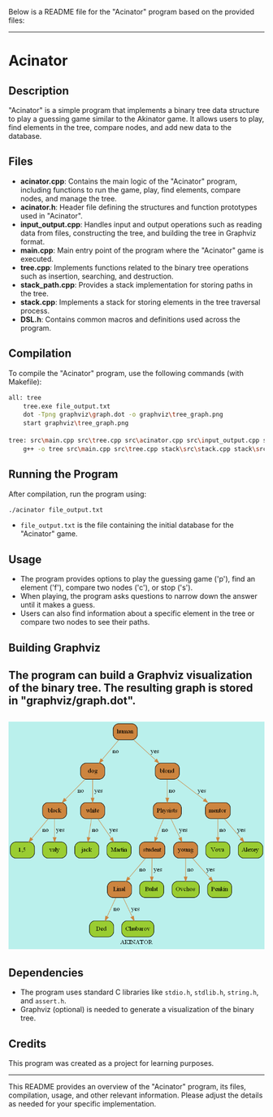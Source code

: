 Below is a README file for the "Acinator" program based on the provided files:

---

# Acinator

## Description
"Acinator" is a simple program that implements a binary tree data structure to play a guessing game similar to the Akinator game. It allows users to play, find elements in the tree, compare nodes, and add new data to the database.

## Files
- **acinator.cpp**: Contains the main logic of the "Acinator" program, including functions to run the game, play, find elements, compare nodes, and manage the tree.
- **acinator.h**: Header file defining the structures and function prototypes used in "Acinator".
- **input_output.cpp**: Handles input and output operations such as reading data from files, constructing the tree, and building the tree in Graphviz format.
- **main.cpp**: Main entry point of the program where the "Acinator" game is executed.
- **tree.cpp**: Implements functions related to the binary tree operations such as insertion, searching, and destruction.
- **stack_path.cpp**: Provides a stack implementation for storing paths in the tree.
- **stack.cpp**: Implements a stack for storing elements in the tree traversal process.
- **DSL.h**: Contains common macros and definitions used across the program.

## Compilation
To compile the "Acinator" program, use the following commands (with Makefile):
```bash
all: tree
	tree.exe file_output.txt
	dot -Tpng graphviz\graph.dot -o graphviz\tree_graph.png
	start graphviz\tree_graph.png

tree: src\main.cpp src\tree.cpp src\acinator.cpp src\input_output.cpp stack\src\stack.cpp stack\src\stack_path.cpp
	g++ -o tree src\main.cpp src\tree.cpp stack\src\stack.cpp stack\src\stack_path.cpp src\acinator.cpp src\input_output.cpp


```

## Running the Program
After compilation, run the program using:
```bash
./acinator file_output.txt
```
- `file_output.txt` is the file containing the initial database for the "Acinator" game.

## Usage
- The program provides options to play the guessing game ('p'), find an element ('f'), compare two nodes ('c'), or stop ('s').
- When playing, the program asks questions to narrow down the answer until it makes a guess.
- Users can also find information about a specific element in the tree or compare two nodes to see their paths.

## Building Graphviz
The program can build a Graphviz visualization of the binary tree. The resulting graph is stored in "graphviz/graph.dot".
---
![Example Image](graphviz/tree_graph.png)
---
## Dependencies
- The program uses standard C libraries like `stdio.h`, `stdlib.h`, `string.h`, and `assert.h`.
- Graphviz (optional) is needed to generate a visualization of the binary tree.

## Credits
This program was created as a project for learning purposes.

---

This README provides an overview of the "Acinator" program, its files, compilation, usage, and other relevant information. Please adjust the details as needed for your specific implementation.
